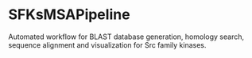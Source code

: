 # SFKsMSAPipeline
Automated workflow for BLAST database generation, homology search, sequence alignment and visualization for Src family kinases. 
